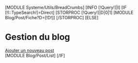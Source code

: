 
[MODULE Systeme/Utils/BreadCrumbs]
[INFO [!Query!]|I]
[IF [!I::TypeSearch!]=Direct]
    [STORPROC [!Query!]|D|0|1]
        [MODULE Blog/Post/Fiche?D=[!D!]]
    [/STORPROC]
[ELSE]
<div class="row">
    <div class="col-md-8">
        <h1>Gestion du blog</h1>
    </div>
    <div class="col-md-4">
        <a class="btn btn-success btn-block btn-lg" href="/[!Sys::CurrentMenu::Url!]/Ajouter">Ajouter un nouveau post</a>
    </div>
</div>
    [MODULE Blog/Post/List]
[/IF]